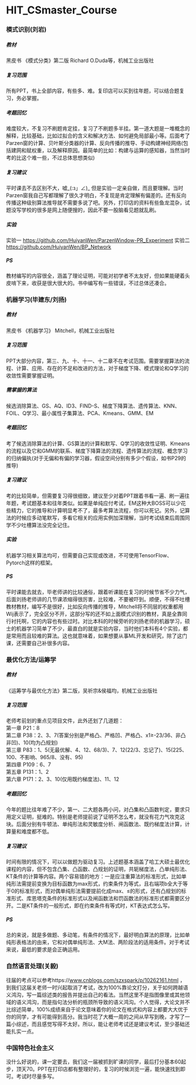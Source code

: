 # HIT_CSmaster_Course
### 模式识别(刘岩)
##### 教材
黑皮书 《模式分类》第二版 Richard O.Duda等，机械工业出版社
##### 复习范围
所有PPT，书上全部内容，有些多、难。复印店可以买到往年题，可以结合题复习，务必掌握。
##### 考题回忆
难度较大，不复习不刷题肯定挂，复习了不刷题多半挂。第一道大题是一堆概念的解释，比较基础，比如过拟合的含义和解决方法、如何避免局部最小等。后面考了Parzen窗的计算、贝叶斯分类器的计算、反向传播的推导、手动构建神经网络(包括建网和赋权重，以及解释原因。最简单的比如：构建与运算的感知器，当然当时考的比这个难一些，不过总体思想类似)
##### 复习建议
平时课去不去区别不大，嘘_(:з」∠)_ 但是实验一定亲自做，而且要理解。当时Parzen窗我自己写都理解了很久才明白，不复现是肯定理解有偏差的。还有反向传播这种级别算法推导就不需要多说了吧。另外，打印店的资料有些鱼龙混杂，试题没写学校的很多是网上随便搜的，因此不要一股脑看见题就乱刷。
##### 实验
实验一 https://github.com/HuiyanWen/ParzenWindow-PR_Experiment
实验二 https://github.com/HuiyanWen/BP_Network
##### PS
教材编写的内容很全，涵盖了理论证明，可能对初学者不太友好，但如果能硬着头皮啃下来，收获是很大很大的。书中编写有一些错误，不过总体还凑合。


### 机器学习(毕建东/刘扬)
##### 教材
黑皮书 《机器学习》 Mitchell，机械工业出版社
##### 复习范围
PPT大部分内容，第三、九、十、十一、十二章不在考试范围。需要掌握算法的流程、计算、应用、存在的不足和改进的方法，对于梯度下降、模式理论和Q学习的收敛性需要掌握证明。
##### 需掌握的算法
候选消除算法、GS、AQ、ID3、FIND-S、梯度下降算法、遗传算法、KNN、FOIL、Q学习、最小属性子集算法、PCA、Kmeans、GMM、EM
##### 考题回忆
考了候选消除算法的计算、GS算法的计算和默写、Q学习的收敛性证明、Kmeans的流程以及它和GMM的联系、梯度下降算法的流程、遗传算法的流程、概念学习的归纳偏执(对于无偏和有偏的学习器，假设空间分别有多少个假设，如书P29的推导)
##### 复习建议
考的比较简单，但需要复习得很细致，建议至少对着PPT跟着书看一遍、刷一遍往年题，考试题基本和往年类似。如果是单纯应付考试，EM这种大BOSS可以少花些精力，它的推导和计算明显考不了，最多考算法流程，你可以死记。另外，记算法的时候应多动笔默写，多看它相关的应用实例加深理解，当时考试结束后周围同学不少吐槽算法没完全记住。
##### 实验
机器学习相关算法均可，但需要自己实现或改进，不可使用TensorFlow、Pytorch这样的框架。
##### PS
平时课能去就去，毕老师讲的比较通俗，跟着听课能在复习的时候节省不少力气，后面刘扬老师讲的几节课浓缩得很厉害，比较难，不要被吓到。顺便，不得不吐槽教材教材，编写不是很好，比如反向传播的推导，Mitchell将不同层的权重都用Wij表示了，完全区分不开，这部分写的还不如上面模式识别的教材，真是全靠同行衬托啊，它的内容也有些过时。对比本科的时候旁听的刘扬老师的机器学习，硕士的机器学习简单了不少，最直白的就是实验内容，当时他们本科有4个实验，都是常用而且较难的算法。这也就意味着，如果想要从事ML开发和研究，除了这门课，还需要自己补很多内容。


### 最优化方法/运筹学
##### 教材
《运筹学与最优化方法》第二版，吴祈宗&侯福均，机械工业出版社
##### 复习范围
老师考前划的重点见项目文件，此外还划了几道题：
<br>第一章 P21：8
<br>第二章 P38：2、3、7(答案分别是严格凸、严格凹、严格凸、x1≥-23/36、非凸非凹)、10(均为凸规划)
<br>第三章 P83：1、5(无最优解、4、12、68/3)、7、12(22/3、忘记了)、15(225、100、不影响、965/8、没有、95)
<br>第四章 P109：6、7
<br>第五章 P131：1、2
<br>第六章 P171：2、3、10(仅用既约梯度法)、11、12
##### 考题回忆
今年的题比往年难了不少，第一、二大题各两小问，对凸集和凸函数判定，要求只用定义证明，挺难的。特别是老师提前说了证明不怎么考，就没有花力气攻克这块。后面分别有牛顿法、单纯形法和灵敏度分析、闸函数法、既约梯度法计算，计算量和难度都不低。
##### 复习建议
时间有限的情况下，可以以做题为驱动复习。上述题基本涵盖了哈工大硕士最优化课程的内容，但不包含凸集、凸函数、凸规划的证明，共轭梯度法，凸单纯形法、KT条件的计算等内容。两个容易错的地方：一是应注重算法的标准形式，比如单纯形法需提前变换为目标函数为max形式，约束条件为等式，且右端项b全大于等于0的标准形式，而对偶单纯形法需要提前化成max、≤的形式，还有凸规划的标准形式、库恩塔克条件的标准形式以及闸函数法和罚函数法的标准形式都需要区分开。二是KT条件的一般形式，即在约束条件有等式时，KT表达式怎么写。
##### PS
总的来说，就是多做题、多动笔，有条件的情况下，最好明白算法的原理，比如单纯形表格法的由来，它和对偶单纯形法、大M法、两阶段法的适用条件。对于考试来说，最低的要求是会正确运用。


### 自然语言处理(关毅)
往届的考点可以参考https://www.cnblogs.com/szxspark/p/10262161.html ，到我们这届关老师一时兴起取消了考试，改为100%靠论文打分，关于如何跨越语义鸿沟，写一篇综述类的报告并提出自己的看法。当然这里不是指图像里或其他领域的语义鸿沟，而是指句法分析的瓶颈所导致的语义鸿沟。个人觉得，大论文并不比综述简单，100%成绩来自于论文意味着你的论文在格式和内容上都要大大优于你的同学，才有可能得到高分。我当时花了大概一周的之间从早写到晚，才写了一篇小综述，而且感觉写得不太好。所以，能让老师考试还是建议考试，至少基础还能扎实一点。


### 中国特色社会主义
没什么好说的，课一定要去，我们这一届被抓到旷课的同学，最后打分基本60起步，顶天70。PPT在打印店都有整理好的，复习的时候浏览一遍，能快速找到即可。考试时尽量多写。
